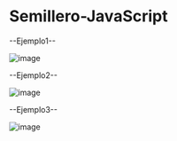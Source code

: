 # Semillero-JavaScript

--Ejemplo1--

![image](https://github.com/JackelinEspinosa/Semillero-JavaScript/assets/134608173/005c6126-8fd9-46a6-999c-2b594beab481)


--Ejemplo2--

![image](https://github.com/JackelinEspinosa/Semillero-JavaScript/assets/134608173/22c62d4f-313c-4e65-9b39-3fe8286db414)

--Ejemplo3--

![image](https://github.com/JackelinEspinosa/Semillero-JavaScript/assets/134608173/f485187d-e182-45bd-be60-9e322c23c12e)


